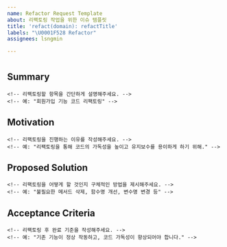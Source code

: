 ```yaml
---
name: Refactor Request Template
about: 리팩토링 작업을 위한 이슈 템플릿
title: 'refact(domain): refactTitle'
labels: "\U0001F528 Refactor"
assignees: lsngmin

---
```


# <!-- refactTitle -->

## Summary
```
<!-- 리팩토링할 항목을 간단하게 설명해주세요. -->
<!-- 예: "회원가입 기능 코드 리팩토링" -->
```

## Motivation
```
<!-- 리팩토링을 진행하는 이유를 작성해주세요. -->
<!-- 예: "리팩토링을 통해 코드의 가독성을 높이고 유지보수를 용이하게 하기 위해." -->
```

## Proposed Solution
```
<!-- 리팩토링을 어떻게 할 것인지 구체적인 방법을 제시해주세요. -->
<!-- 예: "불필요한 메서드 삭제, 함수명 개선, 변수명 변경 등" -->
```

## Acceptance Criteria
```
<!-- 리팩토링 후 완료 기준을 작성해주세요. -->
<!-- 예: "기존 기능이 정상 작동하고, 코드 가독성이 향상되어야 합니다." -->
```
